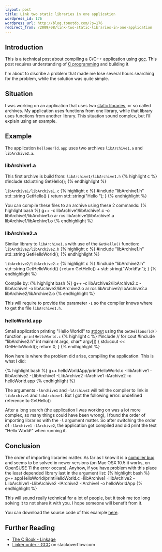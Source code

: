 ```yaml
---
layout: post
title: Link two static libraries in one application
wordpress_id: 176
wordpress_url: http://blog.tonotdo.com/?p=176
redirect_from: /2009/08/link-two-static-libraries-in-one-application
---
```


## Introduction
This is a technical post about compiling a C/C++ application using [gcc](http://en.wikipedia.org/wiki/GNU_Compiler_Collection). This post requires understanding of [C programming](http://en.wikipedia.org/wiki/C_%28programming_language%29) and building it.

I'm about to discribe a problem that made me lose several hours searching for the problem, while the solution was quite simple.

## Situation
I was working on an application that uses two [static libraries](http://en.wikipedia.org/wiki/Static_library), or so called archives. My application uses functions from one library, while that library uses functions from another library. This situation sound complex, but I'll explain using an example.

## Example
The application `helloWorld.app` uses two archives `libArchive1.a` and `libArchive2.a`.

### libArchive1.a
This first archive is build from:
`libArchive1/libArchive1.h`
{% highlight c %}
#include <string>
std::string GetHello();
{% endhighlight %}

`libArchive1/libArchive1.c`
{% highlight c %}
#include "libArchive1.h"
std::string GetHello() { return std::string("Hello "); }
{% endhighlight %}

You can compile these files to an archive using these 2 commands:
{% highlight bash %}
g++ -c libArchive1/libArchive1.c -o libArchive1/libArchive1.o
ar rcs libArchive1/libArchive1.a libArchive1/libArchive1.o
{% endhighlight %}

### libArchive2.a
Similar library to `libArchive1.a` with use of the `GetHello()` function:
`libArchive2/libArchive2.h`
{% highlight c %}
#include "libArchive1.h"
std::string GetHelloWorld();
{% endhighlight %}

`libArchive2/libArchive2.c`
{% highlight c %}
#include "libArchive2.h"
std::string GetHelloWorld() { return GetHello() + std::string("World!\n"); }
{% endhighlight %}

Compile by:
{% highlight bash %}
g++ -c libArchive2/libArchive2.c -IlibArchive1 -o libArchive2/libArchive2.o
ar rcs libArchive2/libArchive2.a libArchive2/libArchive2.o
{% endhighlight %}

This will require to provide the parameter `-I` so the compiler knows where to get the file `libArchive1.h`.

### helloWorld.app
Small application printing "Hello World!" to [stdout](http://en.wikipedia.org/wiki/Standard_streams#Standard_output_.28stdout.29) using the `GetHelloWorld()` function.
`printHelloWorld.c`
{% highlight c %}
#include <iostream>         // for cout
#include "libArchive2.h"
int main(int argc, char* argv[]) {
   std::cout << GetHelloWorld();
   return 0;
}
{% endhighlight %}

Now here is where the problem did arise, compiling the application. This is what I did:

{% highlight bash %}
g++ helloWorldApp/printHelloWorld.c -IlibArchive1 -IlibArchive2 -LlibArchive1 -LlibArchive2 -lArchive1 -lArchive2 -o helloWorld.app
{% endhighlight %}

The arguments `-lArchive1` and `-lArchive2` will tell the compiler to link in `libArchive1` and `libArchive1`. But I got the following error:
    undefined reference to GetHello()

After a long search (the application I was working on was a lot more complex, so many things could have been wrong), I found the order of importing libraries with the `-l` argument matter. So after switching the order of `-lArchive1` `-lArchive2`, the application got compiled and did print the text "Hello World!" when running it.

## Conclusion
The order of importing libraries matter. As far as I know it is a [compiler bug](http://gcc.gnu.org/bugzilla/show_bug.cgi?id=6665) and seems to be solved in newer versions (on Mac OSX 10.5 it works, on OpenSUSE 11 the error occurs). Anyhow, if you have problem with this place the least depended library last in the argument list:
{% highlight bash %}
g++ appHelloWorld/printHelloWorld.c -IlibArchive1 -IlibArchive2 -LlibArchive1 -LlibArchive2 -lArchive2 -lArchive1 -o helloWorldApp
{% endhighlight %}

This will sound really technical for a lot of people, but it took me too long solving it to not share it with you. I hope someone will benefit from it.

You can download the source code of this example [here](/content/2009/08/Link2ArchivesInOneApp.zip).

## Further Reading
- [The C Book - Linkage](http://publications.gbdirect.co.uk/c_book/chapter4/linkage.html)
- [Linker order - GCC](http://stackoverflow.com/questions/45135/linker-order-gcc) on stackoverflow.com
